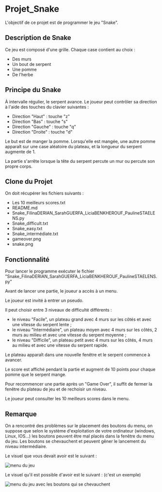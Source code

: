 # Projet_Snake

L'objectif de ce projet est de programmer le jeu "Snake".

## Description de Snake

Ce jeu est composé d'une grille. Chaque case contient au choix :
- Des murs
- Un bout de serpent
- Une pomme
- De l'herbe

## Principe du Snake

À intervalle régulier, le serpent avance. Le joueur peut contrôler sa direction à l'aide des touches du clavier suivantes :
- Direction "Haut" : touche "z"
- Direction "Bas" : touche "s"
- Direction "Gauche" : touche "q"
- Direction "Droite" : touche "d"

Le but est de manger la pomme. Lorsqu'elle est mangée, une autre pomme apparaît sur une case aléatoire du plateau, et la longueur du serpent augmente de 1.

La partie s'arrête lorsque la tête du serpent percute un mur ou percute son propre corps.

## Clone du Projet

On doit récupérer les fichiers suivants :
- Les 10 meilleurs scores.txt
- README.md
- Snake_FilinaDERIAN_SarahGUERFA_LiciaBENKHEROUF_PaulineSTAELENS.py 
- Snake_difficult.txt
- Snake_easy.txt
- Snake_intermédiate.txt
- gameover.png
- snake.png

## Fonctionnalité

Pour lancer le programme exécuter le fichier "Snake_FilinaDERIAN_SarahGUERFA_LiciaBENKHEROUF_PaulineSTAELENS.py"

Avant de lancer une partie, le joueur a accès à un menu.

Le joueur est invité à entrer un pseudo.

Il peut choisir entre 3 niveaux de difficulté différents :
- le niveau "Facile", un plateau grand avec 4 murs sur les côtés et avec une vitesse du serpent lente ;
- le niveau "Intermédiaire", un plateau moyen avec 4 murs sur les côtés, 2 murs au milieu et avec une vitesse du serpent moyenne ;
- le niveau "Difficile", un plateau petit avec 4 murs sur les côtés, 4 murs au milieu et avec une vitesse du serpent rapide.

Le plateau apparaît dans une nouvelle fenêtre et le serpent commence à avancer.

Le score est affiché pendant la partie et augment de 10 points pour chaque pomme que le serpent mange.

Pour recommencer une partie après un "Game Over", il suffit de fermer la fenêtre du plateau de jeu et de rechoisir un niveau.

Le joueur peut consulter les 10 meilleurs scores dans le menu.

## Remarque

On a rencontré des problèmes sur le placement des boutons du menu, on suppose que selon le système d'exploitation de votre ordinateur (windows, Linux, IOS...) les boutons peuvent être mal placés dans la fenêtre du menu du jeu. Les boutons se chevauchent et peuvent gêner le lancement du niveau intermédiaire.

Le visuel que vous devait avoir est le suivant : 
 
![menu du jeu](https://user-images.githubusercontent.com/71285109/119358057-86618e00-bca8-11eb-996f-6811ed6bfddc.png)

Le visuel qu'il est possible d'avoir est le suivant :
(c'est un exemple)

![menu du jeu avec les boutons qui se chevauchent](https://user-images.githubusercontent.com/71285109/119348250-e5210a80-bc9c-11eb-8a8f-e85f5b36c2af.png)
